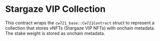 # Stargaze VIP Collection

This contract wraps the `cw721_base::Cw721Contract` struct to represent a collection that stores vNFTs (Stargaze VIP NFTs) with onchain metadata. The stake weight is stored as onchain metadata.
